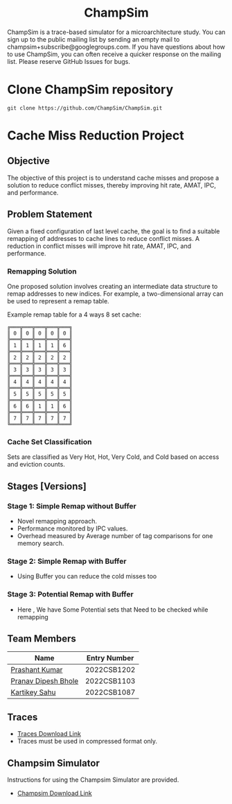 <p align="center">
  <h1 align="center"> ChampSim </h1>
  <p> ChampSim is a trace-based simulator for a microarchitecture study. You can sign up to the public mailing list by sending an empty mail to champsim+subscribe@googlegroups.com. If you have questions about how to use ChampSim, you can often receive a quicker response on the mailing list. Please reserve GitHub Issues for bugs. <p>
</p>

# Clone ChampSim repository
```
git clone https://github.com/ChampSim/ChampSim.git
```
# Cache Miss Reduction Project

## Objective

The objective of this project is to understand cache misses and propose a solution to reduce conflict misses, thereby improving hit rate, AMAT, IPC, and performance.

## Problem Statement

Given a fixed configuration of last level cache, the goal is to find a suitable remapping of addresses to cache lines to reduce conflict misses. A reduction in conflict misses will improve hit rate, AMAT, IPC, and performance.

### Remapping Solution

One proposed solution involves creating an intermediate data structure to remap addresses to new indices. For example, a two-dimensional array can be used to represent a remap table.

Example remap table for a 4 ways 8 set cache:
```
╔═══╦═══╦═══╦═══╦═══╗
║ 0 ║ 0 ║ 0 ║ 0 ║ 0 ║
╠═══╬═══╬═══╬═══╬═══╣
║ 1 ║ 1 ║ 1 ║ 1 ║ 6 ║
╠═══╬═══╬═══╬═══╬═══╣
║ 2 ║ 2 ║ 2 ║ 2 ║ 2 ║
╠═══╬═══╬═══╬═══╬═══╣
║ 3 ║ 3 ║ 3 ║ 3 ║ 3 ║
╠═══╬═══╬═══╬═══╬═══╣
║ 4 ║ 4 ║ 4 ║ 4 ║ 4 ║
╠═══╬═══╬═══╬═══╬═══╣
║ 5 ║ 5 ║ 5 ║ 5 ║ 5 ║
╠═══╬═══╬═══╬═══╬═══╣
║ 6 ║ 6 ║ 1 ║ 1 ║ 6 ║
╠═══╬═══╬═══╬═══╬═══╣
║ 7 ║ 7 ║ 7 ║ 7 ║ 7 ║
╚═══╩═══╩═══╩═══╩═══╝
```


### Cache Set Classification

Sets are classified as Very Hot, Hot, Very Cold, and Cold based on access and eviction counts.

## Stages [Versions]

### Stage 1: Simple Remap without Buffer

- Novel remapping approach.
- Performance monitored by IPC values.
- Overhead measured by Average number of tag comparisons for one memory search.


### Stage 2: Simple Remap with Buffer

- Using Buffer you can reduce the cold misses too 

### Stage 3: Potential Remap with Buffer

- Here , We have Some Potential sets that Need to be checked while remapping

  
## Team Members

| Name                     | Entry Number |
|--------------------------| -------------|
| [Prashant Kumar](https://github.com/Prashant370)            | 2022CSB1202  |
| [Pranav Dipesh Bhole](https://github.com/pranavbhole123) | 2022CSB1103  |
| [Kartikey Sahu](https://github.com/kartikeysahu987)          | 2022CSB1087  |


## Traces 

- [Traces Download Link](https://drive.google.com/drive/folders/1lxbyLJ30uXWaxK7uy_84BHyr5WjlC8Qu?usp=sharing)
- Traces must be used in compressed format only.

## Champsim Simulator

Instructions for using the Champsim Simulator are provided.

- [Champsim Download Link](https://drive.google.com/file/d/1RgT3E2AUDhLu2mxse0W6U7rG4hcGFfCx/view?usp=sharing)



